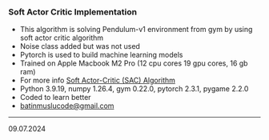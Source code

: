 ### Soft Actor Critic Implementation

- This algorithm is solving Pendulum-v1 environment from gym by using soft actor critic algorithm
- Noise class added but was not used
- Pytorch is used to build machine learning models
- Trained on Apple Macbook M2 Pro (12 cpu cores 19 gpu cores, 16 gb ram)
- For more info [Soft Actor-Critic (SAC) Algorithm](https://spinningup.openai.com/en/latest/algorithms/sac.html)
- Python 3.9.19, numpy 1.26.4, gym 0.22.0, pytorch 2.3.1, pygame 2.2.0
- Coded to learn better
- batinmuslucode@gmail.com



-------
09.07.2024
